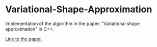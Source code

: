 # Variational-Shape-Approximation

Implementation of the algorithm in the paper: "Variational shape approximation" in C++.

[Link to the paper.](https://link-url-here.org](https://dl.acm.org/doi/10.1145/1015706.1015817)https://dl.acm.org/doi/10.1145/1015706.1015817)
